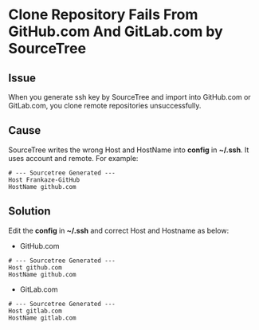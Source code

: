 # Clone Repository Fails From GitHub.com And GitLab.com by SourceTree

## Issue
When you generate ssh key by SourceTree and import into GitHub.com or GitLab.com, you clone remote repositories unsuccessfully.

## Cause
SourceTree writes the wrong Host and HostName into  **config** in **~/.ssh**. It uses account and remote. For example:

```
# --- Sourcetree Generated ---
Host Frankaze-GitHub
HostName github.com
```

## Solution
Edit the **config** in **~/.ssh** and correct Host and Hostname as below:

- GitHub.com

```
# --- Sourcetree Generated ---
Host github.com
HostName github.com
```

- GitLab.com

```
# --- Sourcetree Generated ---
Host gitlab.com
HostName gitlab.com
```
